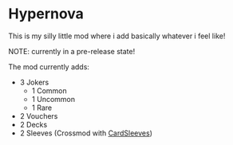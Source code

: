 # Hypernova

This is my silly little mod where i add basically whatever i feel like!

NOTE: currently in a pre-release state!

The mod currently adds:
- 3 Jokers
    - 1 Common
    - 1 Uncommon
    - 1 Rare
- 2 Vouchers
- 2 Decks
- 2 Sleeves (Crossmod with [CardSleeves](https://github.com/larswijn/CardSleeves/releases/latest))